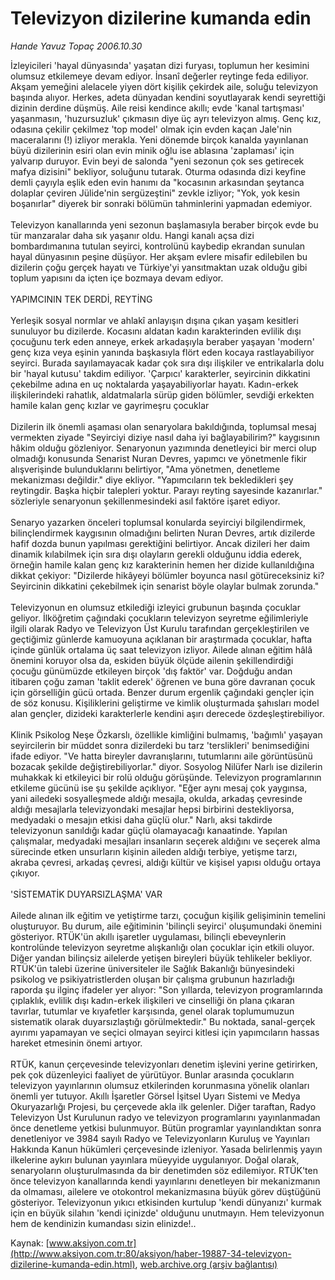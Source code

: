 # Televizyon dizilerine kumanda edin

*Hande Yavuz Topaç 2006.10.30*

<font class="agenda2NewsSpot">
 İzleyicileri 'hayal dünyasında' yaşatan dizi furyası, toplumun her kesimini olumsuz etkilemeye devam ediyor. İnsanî değerler reytinge feda ediliyor.
</font>
<font class="newsDetail">
 Akşam yemeğini alelacele yiyen dört kişilik çekirdek aile, soluğu televizyon başında alıyor. Herkes, adeta dünyadan kendini soyutlayarak kendi seyrettiği dizinin derdine düşmüş. Aile reisi kendince akıllı; evde 'kanal tartışması' yaşanmasın, 'huzursuzluk' çıkmasın diye üç ayrı televizyon almış. Genç kız, odasına çekilir çekilmez 'top model' olmak için evden kaçan Jale'nin maceralarını (!) izliyor merakla. Yeni dönemde birçok kanalda yayınlanan büyü dizilerinin esiri olan evin minik oğlu ise ablasına 'zaplaması' için yalvarıp duruyor. Evin beyi de salonda "yeni sezonun çok ses getirecek mafya dizisini" bekliyor, soluğunu tutarak. Oturma odasında dizi keyfine demli çayıyla eşlik eden evin hanımı da "kocasının arkasından şeytanca dolaplar çeviren Jülide'nin sergüzeştini" zevkle izliyor; "Yok, yok kesin boşanırlar" diyerek bir sonraki bölümün tahminlerini yapmadan edemiyor.
 <br/>
 <br/>
 Televizyon kanallarında yeni sezonun başlamasıyla beraber birçok evde bu tür manzaralar daha sık yaşanır oldu. Hangi kanalı açsa dizi bombardımanına tutulan seyirci, kontrolünü kaybedip ekrandan sunulan hayal dünyasının peşine düşüyor. Her akşam evlere misafir edilebilen bu dizilerin çoğu gerçek hayatı ve Türkiye'yi yansıtmaktan uzak olduğu gibi toplum yapısını da içten içe bozmaya devam ediyor.
 <br/>
 <br/>
 YAPIMCININ TEK DERDİ, REYTİNG
 <br/>
 <br/>
 Yerleşik sosyal normlar ve ahlakî anlayışın dışına çıkan yaşam kesitleri sunuluyor bu dizilerde. Kocasını aldatan kadın karakterinden evlilik dışı çocuğunu terk eden anneye, erkek arkadaşıyla beraber yaşayan 'modern' genç kıza veya eşinin yanında başkasıyla flört eden kocaya rastlayabiliyor seyirci. Burada sayılamayacak kadar çok sıra dışı ilişkiler ve entrikalarla dolu bir 'hayal kutusu' takdim ediliyor. 'Çarpıcı' karakterler, seyircinin dikkatini çekebilme adına en uç noktalarda yaşayabiliyorlar hayatı. Kadın-erkek ilişkilerindeki rahatlık, aldatmalarla sürüp giden bölümler, sevdiği erkekten hamile kalan genç kızlar ve gayrimeşru çocuklar
 <br/>
 <br/>
 Dizilerin ilk önemli aşaması olan senaryolara bakıldığında, toplumsal mesaj vermekten ziyade "Seyirciyi diziye nasıl daha iyi bağlayabilirim?" kaygısının hâkim olduğu gözleniyor. Senaryonun yazımında denetleyici bir merci olup olmadığı konusunda Senarist Nuran Devres, yapımcı ve yönetmenle fikir alışverişinde bulunduklarını belirtiyor, "Ama yönetmen, denetleme mekanizması değildir." diye ekliyor. "Yapımcıların tek bekledikleri şey reytingdir. Başka hiçbir talepleri yoktur. Parayı reyting sayesinde kazanırlar." sözleriyle senaryonun şekillenmesindeki asıl faktöre işaret ediyor.
 <br/>
 <br/>
 Senaryo yazarken önceleri toplumsal konularda seyirciyi bilgilendirmek, bilinçlendirmek kaygısının olmadığını belirten Nuran Devres, artık dizilerde hafif dozda bunun yapılması gerektiğini belirtiyor. Ancak dizileri her daim dinamik kılabilmek için sıra dışı olayların gerekli olduğunu iddia ederek, örneğin hamile kalan genç kız karakterinin hemen her dizide kullanıldığına dikkat çekiyor: "Dizilerde hikâyeyi bölümler boyunca nasıl götüreceksiniz ki? Seyircinin dikkatini çekebilmek için senarist böyle olaylar bulmak zorunda."
 <br/>
 <br/>
 Televizyonun en olumsuz etkilediği izleyici grubunun başında çocuklar geliyor. İlköğretim çağındaki çocukların televizyon seyretme eğilimleriyle ilgili olarak Radyo ve Televizyon Üst Kurulu tarafından gerçekleştirilen ve geçtiğimiz günlerde kamuoyuna açıklanan bir araştırmada çocuklar, hafta içinde günlük ortalama üç saat televizyon izliyor. Ailede alınan eğitim hâlâ önemini koruyor olsa da, eskiden büyük ölçüde ailenin şekillendirdiği çocuğu günümüzde etkileyen birçok 'dış faktör' var. Doğduğu andan itibaren çoğu zaman 'taklit ederek' öğrenen ve buna göre davranan çocuk için görselliğin gücü ortada. Benzer durum ergenlik çağındaki gençler için de söz konusu. Kişiliklerini geliştirme ve kimlik oluşturmada şahısları model alan gençler, dizideki karakterlerle kendini aşırı derecede özdeşleştirebiliyor.
 <br/>
 <br/>
 Klinik Psikolog Neşe Özkarslı, özellikle kimliğini bulmamış, 'bağımlı' yaşayan seyircilerin bir müddet sonra dizilerdeki bu tarz 'terslikleri' benimsediğini ifade ediyor. "Ve hatta bireyler davranışlarını, tutumlarını aile görüntüsünü bozacak şekilde değiştirebiliyorlar." diyor. Sosyolog Nilüfer Narlı ise dizilerin muhakkak ki etkileyici bir rolü olduğu görüşünde. Televizyon  programlarının etkileme gücünü ise şu şekilde açıklıyor. "Eğer aynı mesaj çok yaygınsa, yani ailedeki sosyalleşmede aldığı mesajla, okulda, arkadaş çevresinde aldığı mesajlarla televizyondaki mesajlar hepsi birbirini destekliyorsa, medyadaki o mesajın etkisi daha güçlü olur." Narlı, aksi takdirde televizyonun sanıldığı kadar güçlü olamayacağı kanaatinde. Yapılan çalışmalar, medyadaki mesajları insanların seçerek aldığını ve seçerek alma sürecinde etken unsurların kişinin aileden aldığı terbiye, yetişme tarzı, akraba çevresi, arkadaş çevresi, aldığı kültür ve kişisel yapısı olduğu ortaya çıkıyor.
 <br/>
 <br/>
 'SİSTEMATİK DUYARSIZLAŞMA' VAR
 <br/>
 <br/>
 Ailede alınan ilk eğitim ve yetiştirme tarzı, çocuğun kişilik gelişiminin temelini oluşturuyor. Bu durum, aile eğitiminin 'bilinçli seyirci' oluşumundaki önemini gösteriyor. RTÜK'ün akıllı işaretler uygulaması, bilinçli ebeveynlerin kontrolünde televizyon seyretme alışkanlığı olan çocuklar için etkili oluyor. Diğer yandan bilinçsiz ailelerde yetişen bireyleri büyük tehlikeler bekliyor. RTÜK'ün talebi üzerine üniversiteler ile Sağlık Bakanlığı bünyesindeki psikolog ve psikiyatristlerden oluşan bir çalışma grubunun hazırladığı raporda şu ilginç ifadeler yer alıyor: "Son yıllarda, televizyon programlarında çıplaklık, evlilik dışı kadın-erkek ilişkileri ve cinselliği ön plana çıkaran tavırlar, tutumlar ve kıyafetler karşısında, genel olarak toplumumuzun sistematik olarak duyarsızlaştığı görülmektedir." Bu noktada, sanal-gerçek ayırımı yapamayan ve seçici olmayan seyirci kitlesi için yapımcıların hassas hareket etmesinin önemi artıyor.
 <br/>
 <br/>
 RTÜK, kanun çerçevesinde televizyonları denetim işlevini yerine getirirken, pek çok düzenleyici faaliyet de yürütüyor. Bunlar arasında çocukların televizyon yayınlarının olumsuz etkilerinden korunmasına yönelik olanları önemli yer tutuyor. Akıllı İşaretler Görsel İşitsel Uyarı Sistemi ve Medya Okuryazarlığı Projesi, bu çerçevede akla ilk gelenler. Diğer taraftan, Radyo Televizyon Üst Kurulunun radyo ve televizyon programlarını yayınlanmadan önce denetleme yetkisi bulunmuyor. Bütün programlar yayınlandıktan sonra denetleniyor ve 3984 sayılı Radyo ve Televizyonların Kuruluş ve Yayınları Hakkında Kanun hükümleri çerçevesinde izleniyor. Yasada belirlenmiş yayın ilkelerine aykırı bulunan yayınlara müeyyide uygulanıyor. Doğal olarak, senaryoların oluşturulmasında da bir denetimden söz edilemiyor. RTÜK'ten önce televizyon kanallarında kendi yayınlarını denetleyen bir mekanizmanın da olmaması, ailelere ve otokontrol mekanizmasına büyük görev düştüğünü gösteriyor. Televizyonun yıkıcı etkisinden kurtulup 'kendi dünyanızı' kurmak için en büyük silahın 'kendi içinizde' olduğunu unutmayın. Hem televizyonun hem de kendinizin  kumandası sizin elinizde!..
 <br/>
</font>

Kaynak: [www.aksiyon.com.tr](http://www.aksiyon.com.tr:80/aksiyon/haber-19887-34-televizyon-dizilerine-kumanda-edin.html), [web.archive.org (arşiv bağlantısı)](http://web.archive.org/web/20110508150155/http://www.aksiyon.com.tr:80/aksiyon/haber-19887-34-televizyon-dizilerine-kumanda-edin.html)
